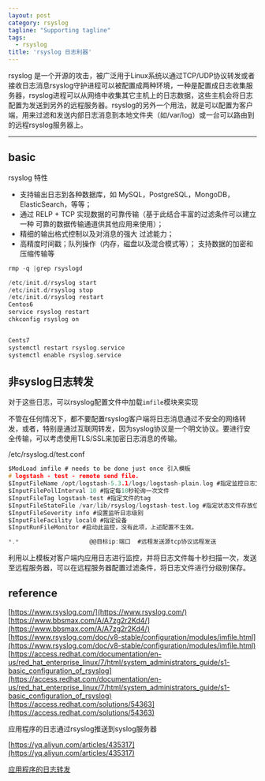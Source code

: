 ```yaml
---
layout: post
category: rsyslog
tagline: "Supporting tagline"
tags:
  - rsyslog
title: 'rsyslog 日志利器'
---
```

rsyslog 是一个开源的攻击，被广泛用于Linux系统以通过TCP/UDP协议转发或者接收日志消息rsyslog守护进程可以被配置成两种环境，一种是配置成日志收集服务器，rsyslog进程可以从网络中收集其它主机上的日志数据，这些主机会将日志配置为发送到另外的远程服务器。rsyslog的另外一个用法，就是可以配置为客户端，用来过滤和发送内部日志消息到本地文件夹（如/var/log）或一台可以路由到的远程rsyslog服务器上。

---


<!--more-->

## basic

rsyslog 特性
 + 支持输出日志到各种数据库，如 MySQL，PostgreSQL，MongoDB，ElasticSearch，等等；
 + 通过 RELP + TCP 实现数据的可靠传输（基于此结合丰富的过滤条件可以建立一种 可靠的数据传输通道供其他应用来使用）；
 + 精细的输出格式控制以及对消息的强大 过滤能力；
 + 高精度时间戳；队列操作（内存，磁盘以及混合模式等）； 支持数据的加密和压缩传输等

```c
rmp -q |grep rsyslogd
```

```c
/etc/init.d/rsyslog start
/etc/init.d/rsyslog stop
/etc/init.d/rsyslog restart
Centos6
service rsyslog restart
chkconfig rsyslog on


Cents7
systemctl restart rsyslog.service
systemctl enable rsyslog.service


```


## 非syslog日志转发

对于这些日志，可以rsyslog配置文件中加载`imfile`模块来实现

不管在任何情况下，都不要配置rsyslog客户端将日志消息通过不安全的网络转发，或者，特别是通过互联网转发，因为syslog协议是一个明文协议。要进行安全传输，可以考虑使用TLS/SSL来加密日志消息的传输。

/etc/rsyslog.d/test.conf
```c
$ModLoad imfile # needs to be done just once 引入模板
# logstash - test - remote send file.
$InputFileName /opt/logstash-5.3.1/logs/logstash-plain.log #指定监控日志文件
$InputFilePollInterval 10 #指定每10秒轮询一次文件
$InputFileTag logstash-test #指定文件的tag
$InputFileStateFile /var/lib/rsyslog/logstash-test.log #指定状态文件存放位置，如不指定会报错。
$InputFileSeverity info #设置监听日志级别
$InputFileFacility local0 #指定设备
$InputRunFileMonitor #启动此监控，没有此项，上述配置不生效。

*.*                    @@目标ip:端口  #远程发送源tcp协议远程发送
```
利用以上模板对客户端内应用日志进行监控，并将日志文件每十秒扫描一次，发送至远程服务器，可以在远程服务器配置过滤条件，将日志文件进行分级别保存。






## reference

[https://www.rsyslog.com/](https://www.rsyslog.com/)
[https://www.bbsmax.com/A/A7zg2r2Kd4/](https://www.bbsmax.com/A/A7zg2r2Kd4/)
[https://www.rsyslog.com/doc/v8-stable/configuration/modules/imfile.html](https://www.rsyslog.com/doc/v8-stable/configuration/modules/imfile.html)
[https://access.redhat.com/documentation/en-us/red_hat_enterprise_linux/7/html/system_administrators_guide/s1-basic_configuration_of_rsyslog](https://access.redhat.com/documentation/en-us/red_hat_enterprise_linux/7/html/system_administrators_guide/s1-basic_configuration_of_rsyslog)
[https://access.redhat.com/solutions/54363](https://access.redhat.com/solutions/54363)

应用程序的日志通过rsyslog推送到syslog服务器

[https://yq.aliyun.com/articles/435317](https://yq.aliyun.com/articles/435317)

[应用程序的日志转发](http://blog.51cto.com/tenderrain/1701462)
